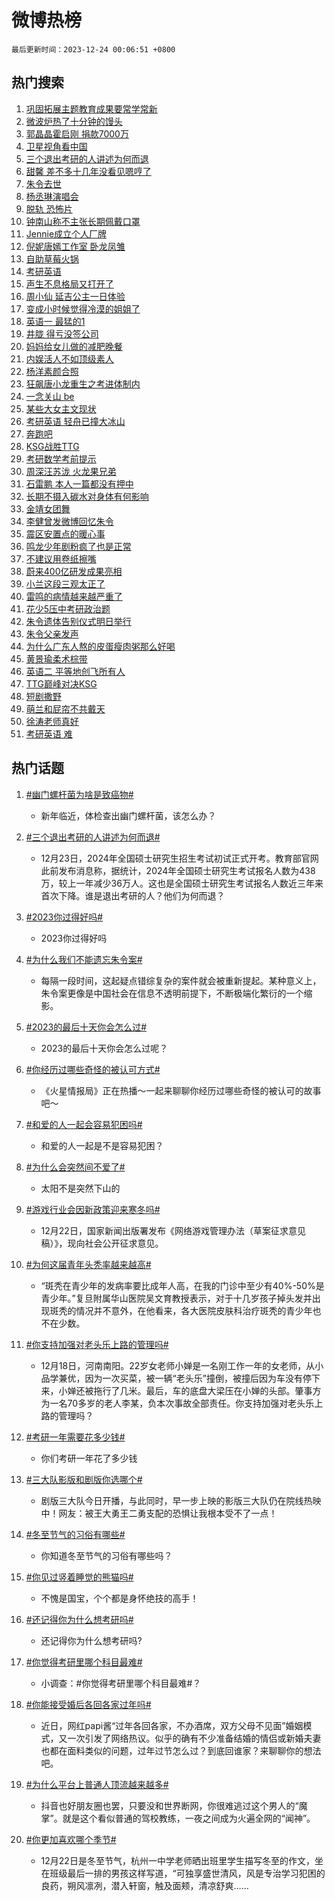 # 微博热榜

`最后更新时间：2023-12-24 00:06:51 +0800`

## 热门搜索

1. [巩固拓展主题教育成果要常学常新](https://m.weibo.cn/search?containerid=100103type%3D1%26t%3D10%26q%3D%23%E5%B7%A9%E5%9B%BA%E6%8B%93%E5%B1%95%E4%B8%BB%E9%A2%98%E6%95%99%E8%82%B2%E6%88%90%E6%9E%9C%E8%A6%81%E5%B8%B8%E5%AD%A6%E5%B8%B8%E6%96%B0%23&stream_entry_id=51&isnewpage=1&extparam=seat%3D1%26cate%3D10103%26stream_entry_id%3D51%26pos%3D0%26filter_type%3Drealtimehot%26c_type%3D51%26q%3D%2523%25E5%25B7%25A9%25E5%259B%25BA%25E6%258B%2593%25E5%25B1%2595%25E4%25B8%25BB%25E9%25A2%2598%25E6%2595%2599%25E8%2582%25B2%25E6%2588%2590%25E6%259E%259C%25E8%25A6%2581%25E5%25B8%25B8%25E5%25AD%25A6%25E5%25B8%25B8%25E6%2596%25B0%2523%26dgr%3D0%26display_time%3D1703347610%26pre_seqid%3D170334761009801399133)
1. [微波炉热了十分钟的馒头](https://m.weibo.cn/search?containerid=100103type%3D1%26t%3D10%26q%3D%E5%BE%AE%E6%B3%A2%E7%82%89%E7%83%AD%E4%BA%86%E5%8D%81%E5%88%86%E9%92%9F%E7%9A%84%E9%A6%92%E5%A4%B4&stream_entry_id=31&isnewpage=1&extparam=seat%3D1%26band_rank%3D1%26flag%3D2%26filter_type%3Drealtimehot%26stream_entry_id%3D31%26c_type%3D31%26dgr%3D0%26cate%3D5001%26lcate%3D5001%26q%3D%25E5%25BE%25AE%25E6%25B3%25A2%25E7%2582%2589%25E7%2583%25AD%25E4%25BA%2586%25E5%258D%2581%25E5%2588%2586%25E9%2592%259F%25E7%259A%2584%25E9%25A6%2592%25E5%25A4%25B4%26realpos%3D1%26pos%3D0%26display_time%3D1703347610%26pre_seqid%3D170334761009801399133)
1. [郭晶晶霍启刚 捐款7000万](https://m.weibo.cn/search?containerid=100103type%3D1%26t%3D10%26q%3D%E9%83%AD%E6%99%B6%E6%99%B6%E9%9C%8D%E5%90%AF%E5%88%9A+%E6%8D%90%E6%AC%BE7000%E4%B8%87&stream_entry_id=31&isnewpage=1&extparam=seat%3D1%26band_rank%3D2%26flag%3D2%26filter_type%3Drealtimehot%26stream_entry_id%3D31%26c_type%3D31%26dgr%3D0%26cate%3D5001%26lcate%3D5001%26q%3D%25E9%2583%25AD%25E6%2599%25B6%25E6%2599%25B6%25E9%259C%258D%25E5%2590%25AF%25E5%2588%259A%2520%25E6%258D%2590%25E6%25AC%25BE7000%25E4%25B8%2587%26realpos%3D2%26pos%3D1%26display_time%3D1703347610%26pre_seqid%3D170334761009801399133)
1. [卫星视角看中国](https://m.weibo.cn/search?containerid=100103type%3D1%26t%3D10%26q%3D%23%E5%8D%AB%E6%98%9F%E8%A7%86%E8%A7%92%E7%9C%8B%E4%B8%AD%E5%9B%BD%23&stream_entry_id=31&isnewpage=1&extparam=seat%3D1%26band_rank%3D3%26flag%3D0%26filter_type%3Drealtimehot%26stream_entry_id%3D31%26c_type%3D31%26dgr%3D0%26cate%3D5001%26lcate%3D5001%26q%3D%2523%25E5%258D%25AB%25E6%2598%259F%25E8%25A7%2586%25E8%25A7%2592%25E7%259C%258B%25E4%25B8%25AD%25E5%259B%25BD%2523%26realpos%3D3%26pos%3D2%26display_time%3D1703347610%26pre_seqid%3D170334761009801399133)
1. [三个退出考研的人讲述为何而退](https://m.weibo.cn/search?containerid=100103type%3D1%26t%3D10%26q%3D%23%E4%B8%89%E4%B8%AA%E9%80%80%E5%87%BA%E8%80%83%E7%A0%94%E7%9A%84%E4%BA%BA%E8%AE%B2%E8%BF%B0%E4%B8%BA%E4%BD%95%E8%80%8C%E9%80%80%23&stream_entry_id=31&isnewpage=1&extparam=seat%3D1%26band_rank%3D4%26flag%3D1%26filter_type%3Drealtimehot%26stream_entry_id%3D31%26c_type%3D31%26dgr%3D0%26cate%3D5001%26lcate%3D5001%26q%3D%2523%25E4%25B8%2589%25E4%25B8%25AA%25E9%2580%2580%25E5%2587%25BA%25E8%2580%2583%25E7%25A0%2594%25E7%259A%2584%25E4%25BA%25BA%25E8%25AE%25B2%25E8%25BF%25B0%25E4%25B8%25BA%25E4%25BD%2595%25E8%2580%258C%25E9%2580%2580%2523%26realpos%3D4%26pos%3D3%26display_time%3D1703347610%26pre_seqid%3D170334761009801399133)
1. [甜馨 差不多十几年没看见嗯哼了](https://m.weibo.cn/search?containerid=100103type%3D1%26t%3D10%26q%3D%E7%94%9C%E9%A6%A8+%E5%B7%AE%E4%B8%8D%E5%A4%9A%E5%8D%81%E5%87%A0%E5%B9%B4%E6%B2%A1%E7%9C%8B%E8%A7%81%E5%97%AF%E5%93%BC%E4%BA%86&stream_entry_id=31&isnewpage=1&extparam=seat%3D1%26band_rank%3D5%26flag%3D2%26filter_type%3Drealtimehot%26stream_entry_id%3D31%26c_type%3D31%26dgr%3D0%26cate%3D5001%26lcate%3D5001%26q%3D%25E7%2594%259C%25E9%25A6%25A8%2520%25E5%25B7%25AE%25E4%25B8%258D%25E5%25A4%259A%25E5%258D%2581%25E5%2587%25A0%25E5%25B9%25B4%25E6%25B2%25A1%25E7%259C%258B%25E8%25A7%2581%25E5%2597%25AF%25E5%2593%25BC%25E4%25BA%2586%26realpos%3D5%26pos%3D4%26display_time%3D1703347610%26pre_seqid%3D170334761009801399133)
1. [朱令去世](https://m.weibo.cn/search?containerid=100103type%3D1%26t%3D10%26q%3D%23%E6%9C%B1%E4%BB%A4%E5%8E%BB%E4%B8%96%23&stream_entry_id=31&isnewpage=1&extparam=seat%3D1%26band_rank%3D6%26flag%3D16%26filter_type%3Drealtimehot%26stream_entry_id%3D31%26c_type%3D31%26dgr%3D0%26cate%3D5001%26lcate%3D5001%26q%3D%2523%25E6%259C%25B1%25E4%25BB%25A4%25E5%258E%25BB%25E4%25B8%2596%2523%26realpos%3D6%26pos%3D5%26display_time%3D1703347610%26pre_seqid%3D170334761009801399133)
1. [杨丞琳演唱会](https://m.weibo.cn/search?containerid=100103type%3D1%26t%3D10%26q%3D%E6%9D%A8%E4%B8%9E%E7%90%B3%E6%BC%94%E5%94%B1%E4%BC%9A&stream_entry_id=31&isnewpage=1&extparam=seat%3D1%26band_rank%3D7%26flag%3D1%26filter_type%3Drealtimehot%26stream_entry_id%3D31%26c_type%3D31%26dgr%3D0%26cate%3D5001%26lcate%3D5001%26q%3D%25E6%259D%25A8%25E4%25B8%259E%25E7%2590%25B3%25E6%25BC%2594%25E5%2594%25B1%25E4%25BC%259A%26realpos%3D7%26pos%3D6%26display_time%3D1703347610%26pre_seqid%3D170334761009801399133)
1. [脱轨 恐怖片](https://m.weibo.cn/search?containerid=100103type%3D1%26t%3D10%26q%3D%E8%84%B1%E8%BD%A8+%E6%81%90%E6%80%96%E7%89%87&stream_entry_id=31&isnewpage=1&extparam=seat%3D1%26band_rank%3D8%26flag%3D1%26filter_type%3Drealtimehot%26stream_entry_id%3D31%26c_type%3D31%26dgr%3D0%26cate%3D5001%26lcate%3D5001%26q%3D%25E8%2584%25B1%25E8%25BD%25A8%2520%25E6%2581%2590%25E6%2580%2596%25E7%2589%2587%26realpos%3D8%26pos%3D7%26display_time%3D1703347610%26pre_seqid%3D170334761009801399133)
1. [钟南山称不主张长期佩戴口罩](https://m.weibo.cn/search?containerid=100103type%3D1%26t%3D10%26q%3D%23%E9%92%9F%E5%8D%97%E5%B1%B1%E7%A7%B0%E4%B8%8D%E4%B8%BB%E5%BC%A0%E9%95%BF%E6%9C%9F%E4%BD%A9%E6%88%B4%E5%8F%A3%E7%BD%A9%23&stream_entry_id=31&isnewpage=1&extparam=seat%3D1%26band_rank%3D9%26flag%3D2%26filter_type%3Drealtimehot%26stream_entry_id%3D31%26c_type%3D31%26dgr%3D0%26cate%3D5001%26lcate%3D5001%26q%3D%2523%25E9%2592%259F%25E5%258D%2597%25E5%25B1%25B1%25E7%25A7%25B0%25E4%25B8%258D%25E4%25B8%25BB%25E5%25BC%25A0%25E9%2595%25BF%25E6%259C%259F%25E4%25BD%25A9%25E6%2588%25B4%25E5%258F%25A3%25E7%25BD%25A9%2523%26realpos%3D9%26pos%3D8%26display_time%3D1703347610%26pre_seqid%3D170334761009801399133)
1. [Jennie成立个人厂牌](https://m.weibo.cn/search?containerid=100103type%3D1%26t%3D10%26q%3D%23Jennie%E6%88%90%E7%AB%8B%E4%B8%AA%E4%BA%BA%E5%8E%82%E7%89%8C%23&stream_entry_id=31&isnewpage=1&extparam=seat%3D1%26band_rank%3D10%26flag%3D0%26filter_type%3Drealtimehot%26stream_entry_id%3D31%26c_type%3D31%26dgr%3D0%26cate%3D5001%26lcate%3D5001%26q%3D%2523Jennie%25E6%2588%2590%25E7%25AB%258B%25E4%25B8%25AA%25E4%25BA%25BA%25E5%258E%2582%25E7%2589%258C%2523%26realpos%3D10%26pos%3D9%26display_time%3D1703347610%26pre_seqid%3D170334761009801399133)
1. [倪妮唐嫣工作室 卧龙凤雏](https://m.weibo.cn/search?containerid=100103type%3D1%26t%3D10%26q%3D%E5%80%AA%E5%A6%AE%E5%94%90%E5%AB%A3%E5%B7%A5%E4%BD%9C%E5%AE%A4+%E5%8D%A7%E9%BE%99%E5%87%A4%E9%9B%8F&stream_entry_id=31&isnewpage=1&extparam=seat%3D1%26band_rank%3D11%26flag%3D2%26filter_type%3Drealtimehot%26stream_entry_id%3D31%26c_type%3D31%26dgr%3D0%26cate%3D5001%26lcate%3D5001%26q%3D%25E5%2580%25AA%25E5%25A6%25AE%25E5%2594%2590%25E5%25AB%25A3%25E5%25B7%25A5%25E4%25BD%259C%25E5%25AE%25A4%2520%25E5%258D%25A7%25E9%25BE%2599%25E5%2587%25A4%25E9%259B%258F%26realpos%3D11%26pos%3D10%26display_time%3D1703347610%26pre_seqid%3D170334761009801399133)
1. [自助草莓火锅](https://m.weibo.cn/search?containerid=100103type%3D1%26t%3D10%26q%3D%E8%87%AA%E5%8A%A9%E8%8D%89%E8%8E%93%E7%81%AB%E9%94%85&stream_entry_id=31&isnewpage=1&extparam=seat%3D1%26band_rank%3D12%26flag%3D0%26filter_type%3Drealtimehot%26stream_entry_id%3D31%26c_type%3D31%26dgr%3D0%26cate%3D5001%26lcate%3D5001%26q%3D%25E8%2587%25AA%25E5%258A%25A9%25E8%258D%2589%25E8%258E%2593%25E7%2581%25AB%25E9%2594%2585%26realpos%3D12%26pos%3D11%26display_time%3D1703347610%26pre_seqid%3D170334761009801399133)
1. [考研英语](https://m.weibo.cn/search?containerid=100103type%3D1%26t%3D10%26q%3D%E8%80%83%E7%A0%94%E8%8B%B1%E8%AF%AD&stream_entry_id=31&isnewpage=1&extparam=seat%3D1%26band_rank%3D13%26flag%3D0%26filter_type%3Drealtimehot%26stream_entry_id%3D31%26c_type%3D31%26dgr%3D0%26cate%3D5001%26lcate%3D5001%26q%3D%25E8%2580%2583%25E7%25A0%2594%25E8%258B%25B1%25E8%25AF%25AD%26realpos%3D13%26pos%3D12%26display_time%3D1703347610%26pre_seqid%3D170334761009801399133)
1. [声生不息格局又打开了](https://m.weibo.cn/search?containerid=100103type%3D1%26t%3D10%26q%3D%E5%A3%B0%E7%94%9F%E4%B8%8D%E6%81%AF%E6%A0%BC%E5%B1%80%E5%8F%88%E6%89%93%E5%BC%80%E4%BA%86&stream_entry_id=31&isnewpage=1&extparam=seat%3D1%26band_rank%3D14%26flag%3D1%26filter_type%3Drealtimehot%26stream_entry_id%3D31%26c_type%3D31%26dgr%3D0%26cate%3D5001%26lcate%3D5001%26q%3D%25E5%25A3%25B0%25E7%2594%259F%25E4%25B8%258D%25E6%2581%25AF%25E6%25A0%25BC%25E5%25B1%2580%25E5%258F%2588%25E6%2589%2593%25E5%25BC%2580%25E4%25BA%2586%26realpos%3D14%26pos%3D13%26display_time%3D1703347610%26pre_seqid%3D170334761009801399133)
1. [周小仙 延吉公主一日体验](https://m.weibo.cn/search?containerid=100103type%3D1%26t%3D10%26q%3D%E5%91%A8%E5%B0%8F%E4%BB%99+%E5%BB%B6%E5%90%89%E5%85%AC%E4%B8%BB%E4%B8%80%E6%97%A5%E4%BD%93%E9%AA%8C&stream_entry_id=31&isnewpage=1&extparam=seat%3D1%26band_rank%3D15%26flag%3D0%26filter_type%3Drealtimehot%26stream_entry_id%3D31%26c_type%3D31%26dgr%3D0%26cate%3D5001%26lcate%3D5001%26q%3D%25E5%2591%25A8%25E5%25B0%258F%25E4%25BB%2599%2520%25E5%25BB%25B6%25E5%2590%2589%25E5%2585%25AC%25E4%25B8%25BB%25E4%25B8%2580%25E6%2597%25A5%25E4%25BD%2593%25E9%25AA%258C%26realpos%3D15%26pos%3D14%26display_time%3D1703347610%26pre_seqid%3D170334761009801399133)
1. [变成小时候觉得冷漠的姐姐了](https://m.weibo.cn/search?containerid=100103type%3D1%26t%3D10%26q%3D%E5%8F%98%E6%88%90%E5%B0%8F%E6%97%B6%E5%80%99%E8%A7%89%E5%BE%97%E5%86%B7%E6%BC%A0%E7%9A%84%E5%A7%90%E5%A7%90%E4%BA%86&stream_entry_id=31&isnewpage=1&extparam=seat%3D1%26band_rank%3D16%26flag%3D1%26filter_type%3Drealtimehot%26stream_entry_id%3D31%26c_type%3D31%26dgr%3D0%26cate%3D5001%26lcate%3D5001%26q%3D%25E5%258F%2598%25E6%2588%2590%25E5%25B0%258F%25E6%2597%25B6%25E5%2580%2599%25E8%25A7%2589%25E5%25BE%2597%25E5%2586%25B7%25E6%25BC%25A0%25E7%259A%2584%25E5%25A7%2590%25E5%25A7%2590%25E4%25BA%2586%26realpos%3D16%26pos%3D15%26display_time%3D1703347610%26pre_seqid%3D170334761009801399133)
1. [英语一 最猛的1](https://m.weibo.cn/search?containerid=100103type%3D1%26t%3D10%26q%3D%E8%8B%B1%E8%AF%AD%E4%B8%80+%E6%9C%80%E7%8C%9B%E7%9A%841&stream_entry_id=31&isnewpage=1&extparam=seat%3D1%26band_rank%3D17%26flag%3D0%26filter_type%3Drealtimehot%26stream_entry_id%3D31%26c_type%3D31%26dgr%3D0%26cate%3D5001%26lcate%3D5001%26q%3D%25E8%258B%25B1%25E8%25AF%25AD%25E4%25B8%2580%2520%25E6%259C%2580%25E7%258C%259B%25E7%259A%25841%26realpos%3D17%26pos%3D16%26display_time%3D1703347610%26pre_seqid%3D170334761009801399133)
1. [井胧 得亏没签公司](https://m.weibo.cn/search?containerid=100103type%3D1%26t%3D10%26q%3D%E4%BA%95%E8%83%A7+%E5%BE%97%E4%BA%8F%E6%B2%A1%E7%AD%BE%E5%85%AC%E5%8F%B8&stream_entry_id=31&isnewpage=1&extparam=seat%3D1%26band_rank%3D18%26flag%3D2%26filter_type%3Drealtimehot%26stream_entry_id%3D31%26c_type%3D31%26dgr%3D0%26cate%3D5001%26lcate%3D5001%26q%3D%25E4%25BA%2595%25E8%2583%25A7%2520%25E5%25BE%2597%25E4%25BA%258F%25E6%25B2%25A1%25E7%25AD%25BE%25E5%2585%25AC%25E5%258F%25B8%26realpos%3D18%26pos%3D17%26display_time%3D1703347610%26pre_seqid%3D170334761009801399133)
1. [妈妈给女儿做的减肥晚餐](https://m.weibo.cn/search?containerid=100103type%3D1%26t%3D10%26q%3D%E5%A6%88%E5%A6%88%E7%BB%99%E5%A5%B3%E5%84%BF%E5%81%9A%E7%9A%84%E5%87%8F%E8%82%A5%E6%99%9A%E9%A4%90&stream_entry_id=31&isnewpage=1&extparam=seat%3D1%26band_rank%3D19%26flag%3D0%26filter_type%3Drealtimehot%26stream_entry_id%3D31%26c_type%3D31%26dgr%3D0%26cate%3D5001%26lcate%3D5001%26q%3D%25E5%25A6%2588%25E5%25A6%2588%25E7%25BB%2599%25E5%25A5%25B3%25E5%2584%25BF%25E5%2581%259A%25E7%259A%2584%25E5%2587%258F%25E8%2582%25A5%25E6%2599%259A%25E9%25A4%2590%26realpos%3D19%26pos%3D18%26display_time%3D1703347610%26pre_seqid%3D170334761009801399133)
1. [内娱活人不如顶级素人](https://m.weibo.cn/search?containerid=100103type%3D1%26t%3D10%26q%3D%E5%86%85%E5%A8%B1%E6%B4%BB%E4%BA%BA%E4%B8%8D%E5%A6%82%E9%A1%B6%E7%BA%A7%E7%B4%A0%E4%BA%BA&stream_entry_id=31&isnewpage=1&extparam=seat%3D1%26band_rank%3D20%26flag%3D2%26filter_type%3Drealtimehot%26stream_entry_id%3D31%26c_type%3D31%26dgr%3D0%26cate%3D5001%26lcate%3D5001%26q%3D%25E5%2586%2585%25E5%25A8%25B1%25E6%25B4%25BB%25E4%25BA%25BA%25E4%25B8%258D%25E5%25A6%2582%25E9%25A1%25B6%25E7%25BA%25A7%25E7%25B4%25A0%25E4%25BA%25BA%26realpos%3D20%26pos%3D19%26display_time%3D1703347610%26pre_seqid%3D170334761009801399133)
1. [杨洋素颜合照](https://m.weibo.cn/search?containerid=100103type%3D1%26t%3D10%26q%3D%23%E6%9D%A8%E6%B4%8B%E7%B4%A0%E9%A2%9C%E5%90%88%E7%85%A7%23&stream_entry_id=31&isnewpage=1&extparam=seat%3D1%26band_rank%3D21%26flag%3D1%26filter_type%3Drealtimehot%26stream_entry_id%3D31%26c_type%3D31%26dgr%3D0%26cate%3D5001%26lcate%3D5001%26q%3D%2523%25E6%259D%25A8%25E6%25B4%258B%25E7%25B4%25A0%25E9%25A2%259C%25E5%2590%2588%25E7%2585%25A7%2523%26realpos%3D21%26pos%3D20%26display_time%3D1703347610%26pre_seqid%3D170334761009801399133)
1. [狂飙唐小龙重生之考进体制内](https://m.weibo.cn/search?containerid=100103type%3D1%26t%3D10%26q%3D%E7%8B%82%E9%A3%99%E5%94%90%E5%B0%8F%E9%BE%99%E9%87%8D%E7%94%9F%E4%B9%8B%E8%80%83%E8%BF%9B%E4%BD%93%E5%88%B6%E5%86%85&stream_entry_id=31&isnewpage=1&extparam=seat%3D1%26band_rank%3D22%26flag%3D2%26filter_type%3Drealtimehot%26stream_entry_id%3D31%26c_type%3D31%26dgr%3D0%26cate%3D5001%26lcate%3D5001%26q%3D%25E7%258B%2582%25E9%25A3%2599%25E5%2594%2590%25E5%25B0%258F%25E9%25BE%2599%25E9%2587%258D%25E7%2594%259F%25E4%25B9%258B%25E8%2580%2583%25E8%25BF%259B%25E4%25BD%2593%25E5%2588%25B6%25E5%2586%2585%26realpos%3D22%26pos%3D21%26display_time%3D1703347610%26pre_seqid%3D170334761009801399133)
1. [一念关山 be](https://m.weibo.cn/search?containerid=100103type%3D1%26t%3D10%26q%3D%E4%B8%80%E5%BF%B5%E5%85%B3%E5%B1%B1+be&stream_entry_id=31&isnewpage=1&extparam=seat%3D1%26band_rank%3D23%26flag%3D0%26filter_type%3Drealtimehot%26stream_entry_id%3D31%26c_type%3D31%26dgr%3D0%26cate%3D5001%26lcate%3D5001%26q%3D%25E4%25B8%2580%25E5%25BF%25B5%25E5%2585%25B3%25E5%25B1%25B1%2520be%26realpos%3D23%26pos%3D22%26display_time%3D1703347610%26pre_seqid%3D170334761009801399133)
1. [某些大女主文现状](https://m.weibo.cn/search?containerid=100103type%3D1%26t%3D10%26q%3D%E6%9F%90%E4%BA%9B%E5%A4%A7%E5%A5%B3%E4%B8%BB%E6%96%87%E7%8E%B0%E7%8A%B6&stream_entry_id=31&isnewpage=1&extparam=seat%3D1%26band_rank%3D24%26flag%3D1%26filter_type%3Drealtimehot%26stream_entry_id%3D31%26c_type%3D31%26dgr%3D0%26cate%3D5001%26lcate%3D5001%26q%3D%25E6%259F%2590%25E4%25BA%259B%25E5%25A4%25A7%25E5%25A5%25B3%25E4%25B8%25BB%25E6%2596%2587%25E7%258E%25B0%25E7%258A%25B6%26realpos%3D24%26pos%3D23%26display_time%3D1703347610%26pre_seqid%3D170334761009801399133)
1. [考研英语 轻舟已撞大冰山](https://m.weibo.cn/search?containerid=100103type%3D1%26t%3D10%26q%3D%E8%80%83%E7%A0%94%E8%8B%B1%E8%AF%AD+%E8%BD%BB%E8%88%9F%E5%B7%B2%E6%92%9E%E5%A4%A7%E5%86%B0%E5%B1%B1&stream_entry_id=31&isnewpage=1&extparam=seat%3D1%26band_rank%3D25%26flag%3D0%26filter_type%3Drealtimehot%26stream_entry_id%3D31%26c_type%3D31%26dgr%3D0%26cate%3D5001%26lcate%3D5001%26q%3D%25E8%2580%2583%25E7%25A0%2594%25E8%258B%25B1%25E8%25AF%25AD%2520%25E8%25BD%25BB%25E8%2588%259F%25E5%25B7%25B2%25E6%2592%259E%25E5%25A4%25A7%25E5%2586%25B0%25E5%25B1%25B1%26realpos%3D25%26pos%3D24%26display_time%3D1703347610%26pre_seqid%3D170334761009801399133)
1. [奔跑吧](https://m.weibo.cn/search?containerid=100103type%3D1%26t%3D10%26q%3D%E5%A5%94%E8%B7%91%E5%90%A7&stream_entry_id=31&isnewpage=1&extparam=seat%3D1%26band_rank%3D26%26flag%3D0%26filter_type%3Drealtimehot%26stream_entry_id%3D31%26c_type%3D31%26dgr%3D0%26cate%3D5001%26lcate%3D5001%26q%3D%25E5%25A5%2594%25E8%25B7%2591%25E5%2590%25A7%26realpos%3D26%26pos%3D25%26display_time%3D1703347610%26pre_seqid%3D170334761009801399133)
1. [KSG战胜TTG](https://m.weibo.cn/search?containerid=100103type%3D1%26t%3D10%26q%3D%23KSG%E6%88%98%E8%83%9CTTG%23&stream_entry_id=31&isnewpage=1&extparam=seat%3D1%26band_rank%3D27%26flag%3D1%26filter_type%3Drealtimehot%26stream_entry_id%3D31%26c_type%3D31%26dgr%3D0%26cate%3D5001%26lcate%3D5001%26q%3D%2523KSG%25E6%2588%2598%25E8%2583%259CTTG%2523%26realpos%3D27%26pos%3D26%26display_time%3D1703347610%26pre_seqid%3D170334761009801399133)
1. [考研数学考前提示](https://m.weibo.cn/search?containerid=100103type%3D1%26t%3D10%26q%3D%E8%80%83%E7%A0%94%E6%95%B0%E5%AD%A6%E8%80%83%E5%89%8D%E6%8F%90%E7%A4%BA&stream_entry_id=31&isnewpage=1&extparam=seat%3D1%26band_rank%3D28%26flag%3D1%26filter_type%3Drealtimehot%26stream_entry_id%3D31%26c_type%3D31%26dgr%3D0%26cate%3D5001%26lcate%3D5001%26q%3D%25E8%2580%2583%25E7%25A0%2594%25E6%2595%25B0%25E5%25AD%25A6%25E8%2580%2583%25E5%2589%258D%25E6%258F%2590%25E7%25A4%25BA%26realpos%3D28%26pos%3D27%26display_time%3D1703347610%26pre_seqid%3D170334761009801399133)
1. [周深汪苏泷 火龙果兄弟](https://m.weibo.cn/search?containerid=100103type%3D1%26t%3D10%26q%3D%E5%91%A8%E6%B7%B1%E6%B1%AA%E8%8B%8F%E6%B3%B7+%E7%81%AB%E9%BE%99%E6%9E%9C%E5%85%84%E5%BC%9F&stream_entry_id=31&isnewpage=1&extparam=seat%3D1%26band_rank%3D29%26flag%3D1%26filter_type%3Drealtimehot%26stream_entry_id%3D31%26c_type%3D31%26dgr%3D0%26cate%3D5001%26lcate%3D5001%26q%3D%25E5%2591%25A8%25E6%25B7%25B1%25E6%25B1%25AA%25E8%258B%258F%25E6%25B3%25B7%2520%25E7%2581%25AB%25E9%25BE%2599%25E6%259E%259C%25E5%2585%2584%25E5%25BC%259F%26realpos%3D29%26pos%3D28%26display_time%3D1703347610%26pre_seqid%3D170334761009801399133)
1. [石雷鹏 本人一篇都没有押中](https://m.weibo.cn/search?containerid=100103type%3D1%26t%3D10%26q%3D%E7%9F%B3%E9%9B%B7%E9%B9%8F+%E6%9C%AC%E4%BA%BA%E4%B8%80%E7%AF%87%E9%83%BD%E6%B2%A1%E6%9C%89%E6%8A%BC%E4%B8%AD&stream_entry_id=31&isnewpage=1&extparam=seat%3D1%26band_rank%3D30%26flag%3D0%26filter_type%3Drealtimehot%26stream_entry_id%3D31%26c_type%3D31%26dgr%3D0%26cate%3D5001%26lcate%3D5001%26q%3D%25E7%259F%25B3%25E9%259B%25B7%25E9%25B9%258F%2520%25E6%259C%25AC%25E4%25BA%25BA%25E4%25B8%2580%25E7%25AF%2587%25E9%2583%25BD%25E6%25B2%25A1%25E6%259C%2589%25E6%258A%25BC%25E4%25B8%25AD%26realpos%3D30%26pos%3D29%26display_time%3D1703347610%26pre_seqid%3D170334761009801399133)
1. [长期不摄入碳水对身体有何影响](https://m.weibo.cn/search?containerid=100103type%3D1%26t%3D10%26q%3D%23%E9%95%BF%E6%9C%9F%E4%B8%8D%E6%91%84%E5%85%A5%E7%A2%B3%E6%B0%B4%E5%AF%B9%E8%BA%AB%E4%BD%93%E6%9C%89%E4%BD%95%E5%BD%B1%E5%93%8D%23&stream_entry_id=31&isnewpage=1&extparam=seat%3D1%26band_rank%3D31%26flag%3D1%26filter_type%3Drealtimehot%26stream_entry_id%3D31%26c_type%3D31%26dgr%3D0%26cate%3D5001%26lcate%3D5001%26q%3D%2523%25E9%2595%25BF%25E6%259C%259F%25E4%25B8%258D%25E6%2591%2584%25E5%2585%25A5%25E7%25A2%25B3%25E6%25B0%25B4%25E5%25AF%25B9%25E8%25BA%25AB%25E4%25BD%2593%25E6%259C%2589%25E4%25BD%2595%25E5%25BD%25B1%25E5%2593%258D%2523%26realpos%3D31%26pos%3D30%26display_time%3D1703347610%26pre_seqid%3D170334761009801399133)
1. [金靖女团舞](https://m.weibo.cn/search?containerid=100103type%3D1%26t%3D10%26q%3D%E9%87%91%E9%9D%96%E5%A5%B3%E5%9B%A2%E8%88%9E&stream_entry_id=31&isnewpage=1&extparam=seat%3D1%26band_rank%3D32%26flag%3D1%26filter_type%3Drealtimehot%26stream_entry_id%3D31%26c_type%3D31%26dgr%3D0%26cate%3D5001%26lcate%3D5001%26q%3D%25E9%2587%2591%25E9%259D%2596%25E5%25A5%25B3%25E5%259B%25A2%25E8%2588%259E%26realpos%3D32%26pos%3D31%26display_time%3D1703347610%26pre_seqid%3D170334761009801399133)
1. [李健曾发微博回忆朱令](https://m.weibo.cn/search?containerid=100103type%3D1%26t%3D10%26q%3D%23%E6%9D%8E%E5%81%A5%E6%9B%BE%E5%8F%91%E5%BE%AE%E5%8D%9A%E5%9B%9E%E5%BF%86%E6%9C%B1%E4%BB%A4%23&stream_entry_id=31&isnewpage=1&extparam=seat%3D1%26band_rank%3D33%26flag%3D0%26filter_type%3Drealtimehot%26stream_entry_id%3D31%26c_type%3D31%26dgr%3D0%26cate%3D5001%26lcate%3D5001%26q%3D%2523%25E6%259D%258E%25E5%2581%25A5%25E6%259B%25BE%25E5%258F%2591%25E5%25BE%25AE%25E5%258D%259A%25E5%259B%259E%25E5%25BF%2586%25E6%259C%25B1%25E4%25BB%25A4%2523%26realpos%3D33%26pos%3D32%26display_time%3D1703347610%26pre_seqid%3D170334761009801399133)
1. [震区安置点的暖心事](https://m.weibo.cn/search?containerid=100103type%3D1%26t%3D10%26q%3D%23%E9%9C%87%E5%8C%BA%E5%AE%89%E7%BD%AE%E7%82%B9%E7%9A%84%E6%9A%96%E5%BF%83%E4%BA%8B%23&stream_entry_id=31&isnewpage=1&extparam=seat%3D1%26band_rank%3D34%26flag%3D0%26filter_type%3Drealtimehot%26stream_entry_id%3D31%26c_type%3D31%26dgr%3D0%26cate%3D5001%26lcate%3D5001%26q%3D%2523%25E9%259C%2587%25E5%258C%25BA%25E5%25AE%2589%25E7%25BD%25AE%25E7%2582%25B9%25E7%259A%2584%25E6%259A%2596%25E5%25BF%2583%25E4%25BA%258B%2523%26realpos%3D34%26pos%3D33%26display_time%3D1703347610%26pre_seqid%3D170334761009801399133)
1. [鸣龙少年剧粉疯了也是正常](https://m.weibo.cn/search?containerid=100103type%3D1%26t%3D10%26q%3D%E9%B8%A3%E9%BE%99%E5%B0%91%E5%B9%B4%E5%89%A7%E7%B2%89%E7%96%AF%E4%BA%86%E4%B9%9F%E6%98%AF%E6%AD%A3%E5%B8%B8&stream_entry_id=31&isnewpage=1&extparam=seat%3D1%26band_rank%3D35%26flag%3D1%26filter_type%3Drealtimehot%26stream_entry_id%3D31%26c_type%3D31%26dgr%3D0%26cate%3D5001%26lcate%3D5001%26q%3D%25E9%25B8%25A3%25E9%25BE%2599%25E5%25B0%2591%25E5%25B9%25B4%25E5%2589%25A7%25E7%25B2%2589%25E7%2596%25AF%25E4%25BA%2586%25E4%25B9%259F%25E6%2598%25AF%25E6%25AD%25A3%25E5%25B8%25B8%26realpos%3D35%26pos%3D34%26display_time%3D1703347610%26pre_seqid%3D170334761009801399133)
1. [不建议用卷纸擦嘴](https://m.weibo.cn/search?containerid=100103type%3D1%26t%3D10%26q%3D%23%E4%B8%8D%E5%BB%BA%E8%AE%AE%E7%94%A8%E5%8D%B7%E7%BA%B8%E6%93%A6%E5%98%B4%23&stream_entry_id=31&isnewpage=1&extparam=seat%3D1%26band_rank%3D36%26flag%3D0%26filter_type%3Drealtimehot%26stream_entry_id%3D31%26c_type%3D31%26dgr%3D0%26cate%3D5001%26lcate%3D5001%26q%3D%2523%25E4%25B8%258D%25E5%25BB%25BA%25E8%25AE%25AE%25E7%2594%25A8%25E5%258D%25B7%25E7%25BA%25B8%25E6%2593%25A6%25E5%2598%25B4%2523%26realpos%3D36%26pos%3D35%26display_time%3D1703347610%26pre_seqid%3D170334761009801399133)
1. [蔚来400亿研发成果亮相](https://m.weibo.cn/search?containerid=100103type%3D1%26t%3D10%26q%3D%23%E8%94%9A%E6%9D%A5400%E4%BA%BF%E7%A0%94%E5%8F%91%E6%88%90%E6%9E%9C%E4%BA%AE%E7%9B%B8%23&stream_entry_id=31&isnewpage=1&extparam=seat%3D1%26band_rank%3D37%26flag%3D0%26filter_type%3Drealtimehot%26stream_entry_id%3D31%26c_type%3D31%26dgr%3D0%26cate%3D5001%26lcate%3D5001%26q%3D%2523%25E8%2594%259A%25E6%259D%25A5400%25E4%25BA%25BF%25E7%25A0%2594%25E5%258F%2591%25E6%2588%2590%25E6%259E%259C%25E4%25BA%25AE%25E7%259B%25B8%2523%26realpos%3D37%26pos%3D36%26display_time%3D1703347610%26pre_seqid%3D170334761009801399133)
1. [小兰这段三观太正了](https://m.weibo.cn/search?containerid=100103type%3D1%26t%3D10%26q%3D%E5%B0%8F%E5%85%B0%E8%BF%99%E6%AE%B5%E4%B8%89%E8%A7%82%E5%A4%AA%E6%AD%A3%E4%BA%86&stream_entry_id=31&isnewpage=1&extparam=seat%3D1%26band_rank%3D38%26flag%3D0%26filter_type%3Drealtimehot%26stream_entry_id%3D31%26c_type%3D31%26dgr%3D0%26cate%3D5001%26lcate%3D5001%26q%3D%25E5%25B0%258F%25E5%2585%25B0%25E8%25BF%2599%25E6%25AE%25B5%25E4%25B8%2589%25E8%25A7%2582%25E5%25A4%25AA%25E6%25AD%25A3%25E4%25BA%2586%26realpos%3D38%26pos%3D37%26display_time%3D1703347610%26pre_seqid%3D170334761009801399133)
1. [雷鸣的病情越来越严重了](https://m.weibo.cn/search?containerid=100103type%3D1%26t%3D10%26q%3D%E9%9B%B7%E9%B8%A3%E7%9A%84%E7%97%85%E6%83%85%E8%B6%8A%E6%9D%A5%E8%B6%8A%E4%B8%A5%E9%87%8D%E4%BA%86&stream_entry_id=31&isnewpage=1&extparam=seat%3D1%26band_rank%3D39%26flag%3D0%26filter_type%3Drealtimehot%26stream_entry_id%3D31%26c_type%3D31%26dgr%3D0%26cate%3D5001%26lcate%3D5001%26q%3D%25E9%259B%25B7%25E9%25B8%25A3%25E7%259A%2584%25E7%2597%2585%25E6%2583%2585%25E8%25B6%258A%25E6%259D%25A5%25E8%25B6%258A%25E4%25B8%25A5%25E9%2587%258D%25E4%25BA%2586%26realpos%3D39%26pos%3D38%26display_time%3D1703347610%26pre_seqid%3D170334761009801399133)
1. [花少5压中考研政治题](https://m.weibo.cn/search?containerid=100103type%3D1%26t%3D10%26q%3D%23%E8%8A%B1%E5%B0%915%E5%8E%8B%E4%B8%AD%E8%80%83%E7%A0%94%E6%94%BF%E6%B2%BB%E9%A2%98%23&stream_entry_id=31&isnewpage=1&extparam=seat%3D1%26band_rank%3D40%26flag%3D0%26filter_type%3Drealtimehot%26stream_entry_id%3D31%26c_type%3D31%26dgr%3D0%26cate%3D5001%26lcate%3D5001%26q%3D%2523%25E8%258A%25B1%25E5%25B0%25915%25E5%258E%258B%25E4%25B8%25AD%25E8%2580%2583%25E7%25A0%2594%25E6%2594%25BF%25E6%25B2%25BB%25E9%25A2%2598%2523%26realpos%3D40%26pos%3D39%26display_time%3D1703347610%26pre_seqid%3D170334761009801399133)
1. [朱令遗体告别仪式明日举行](https://m.weibo.cn/search?containerid=100103type%3D1%26t%3D10%26q%3D%23%E6%9C%B1%E4%BB%A4%E9%81%97%E4%BD%93%E5%91%8A%E5%88%AB%E4%BB%AA%E5%BC%8F%E6%98%8E%E6%97%A5%E4%B8%BE%E8%A1%8C%23&stream_entry_id=31&isnewpage=1&extparam=seat%3D1%26band_rank%3D41%26flag%3D0%26filter_type%3Drealtimehot%26stream_entry_id%3D31%26c_type%3D31%26dgr%3D0%26cate%3D5001%26lcate%3D5001%26q%3D%2523%25E6%259C%25B1%25E4%25BB%25A4%25E9%2581%2597%25E4%25BD%2593%25E5%2591%258A%25E5%2588%25AB%25E4%25BB%25AA%25E5%25BC%258F%25E6%2598%258E%25E6%2597%25A5%25E4%25B8%25BE%25E8%25A1%258C%2523%26realpos%3D41%26pos%3D40%26display_time%3D1703347610%26pre_seqid%3D170334761009801399133)
1. [朱令父亲发声](https://m.weibo.cn/search?containerid=100103type%3D1%26t%3D10%26q%3D%23%E6%9C%B1%E4%BB%A4%E7%88%B6%E4%BA%B2%E5%8F%91%E5%A3%B0%23&stream_entry_id=31&isnewpage=1&extparam=seat%3D1%26band_rank%3D42%26flag%3D0%26filter_type%3Drealtimehot%26stream_entry_id%3D31%26c_type%3D31%26dgr%3D0%26cate%3D5001%26lcate%3D5001%26q%3D%2523%25E6%259C%25B1%25E4%25BB%25A4%25E7%2588%25B6%25E4%25BA%25B2%25E5%258F%2591%25E5%25A3%25B0%2523%26realpos%3D42%26pos%3D41%26display_time%3D1703347610%26pre_seqid%3D170334761009801399133)
1. [为什么广东人熬的皮蛋瘦肉粥那么好喝](https://m.weibo.cn/search?containerid=100103type%3D1%26t%3D10%26q%3D%E4%B8%BA%E4%BB%80%E4%B9%88%E5%B9%BF%E4%B8%9C%E4%BA%BA%E7%86%AC%E7%9A%84%E7%9A%AE%E8%9B%8B%E7%98%A6%E8%82%89%E7%B2%A5%E9%82%A3%E4%B9%88%E5%A5%BD%E5%96%9D&stream_entry_id=31&isnewpage=1&extparam=seat%3D1%26band_rank%3D43%26flag%3D0%26filter_type%3Drealtimehot%26stream_entry_id%3D31%26c_type%3D31%26dgr%3D0%26cate%3D5001%26lcate%3D5001%26q%3D%25E4%25B8%25BA%25E4%25BB%2580%25E4%25B9%2588%25E5%25B9%25BF%25E4%25B8%259C%25E4%25BA%25BA%25E7%2586%25AC%25E7%259A%2584%25E7%259A%25AE%25E8%259B%258B%25E7%2598%25A6%25E8%2582%2589%25E7%25B2%25A5%25E9%2582%25A3%25E4%25B9%2588%25E5%25A5%25BD%25E5%2596%259D%26realpos%3D43%26pos%3D42%26display_time%3D1703347610%26pre_seqid%3D170334761009801399133)
1. [黄景瑜柔术棕带](https://m.weibo.cn/search?containerid=100103type%3D1%26t%3D10%26q%3D%23%E9%BB%84%E6%99%AF%E7%91%9C%E6%9F%94%E6%9C%AF%E6%A3%95%E5%B8%A6%23&stream_entry_id=31&isnewpage=1&extparam=seat%3D1%26band_rank%3D44%26flag%3D1%26filter_type%3Drealtimehot%26stream_entry_id%3D31%26c_type%3D31%26dgr%3D0%26cate%3D5001%26lcate%3D5001%26q%3D%2523%25E9%25BB%2584%25E6%2599%25AF%25E7%2591%259C%25E6%259F%2594%25E6%259C%25AF%25E6%25A3%2595%25E5%25B8%25A6%2523%26realpos%3D44%26pos%3D43%26display_time%3D1703347610%26pre_seqid%3D170334761009801399133)
1. [英语二 平等地创飞所有人](https://m.weibo.cn/search?containerid=100103type%3D1%26t%3D10%26q%3D%E8%8B%B1%E8%AF%AD%E4%BA%8C+%E5%B9%B3%E7%AD%89%E5%9C%B0%E5%88%9B%E9%A3%9E%E6%89%80%E6%9C%89%E4%BA%BA&stream_entry_id=31&isnewpage=1&extparam=seat%3D1%26band_rank%3D45%26flag%3D0%26filter_type%3Drealtimehot%26stream_entry_id%3D31%26c_type%3D31%26dgr%3D0%26cate%3D5001%26lcate%3D5001%26q%3D%25E8%258B%25B1%25E8%25AF%25AD%25E4%25BA%258C%2520%25E5%25B9%25B3%25E7%25AD%2589%25E5%259C%25B0%25E5%2588%259B%25E9%25A3%259E%25E6%2589%2580%25E6%259C%2589%25E4%25BA%25BA%26realpos%3D45%26pos%3D44%26display_time%3D1703347610%26pre_seqid%3D170334761009801399133)
1. [TTG巅峰对决KSG](https://m.weibo.cn/search?containerid=100103type%3D1%26t%3D10%26q%3D%23TTG%E5%B7%85%E5%B3%B0%E5%AF%B9%E5%86%B3KSG%23&stream_entry_id=31&isnewpage=1&extparam=seat%3D1%26band_rank%3D46%26flag%3D1%26filter_type%3Drealtimehot%26stream_entry_id%3D31%26c_type%3D31%26dgr%3D0%26cate%3D5001%26lcate%3D5001%26q%3D%2523TTG%25E5%25B7%2585%25E5%25B3%25B0%25E5%25AF%25B9%25E5%2586%25B3KSG%2523%26realpos%3D46%26pos%3D45%26display_time%3D1703347610%26pre_seqid%3D170334761009801399133)
1. [短剧撒野](https://m.weibo.cn/search?containerid=100103type%3D1%26t%3D10%26q%3D%E7%9F%AD%E5%89%A7%E6%92%92%E9%87%8E&stream_entry_id=31&isnewpage=1&extparam=seat%3D1%26band_rank%3D47%26flag%3D0%26filter_type%3Drealtimehot%26stream_entry_id%3D31%26c_type%3D31%26dgr%3D0%26cate%3D5001%26lcate%3D5001%26q%3D%25E7%259F%25AD%25E5%2589%25A7%25E6%2592%2592%25E9%2587%258E%26realpos%3D47%26pos%3D46%26display_time%3D1703347610%26pre_seqid%3D170334761009801399133)
1. [萌兰和屁帘不共戴天](https://m.weibo.cn/search?containerid=100103type%3D1%26t%3D10%26q%3D%23%E8%90%8C%E5%85%B0%E5%92%8C%E5%B1%81%E5%B8%98%E4%B8%8D%E5%85%B1%E6%88%B4%E5%A4%A9%23&stream_entry_id=31&isnewpage=1&extparam=seat%3D1%26band_rank%3D48%26flag%3D32768%26filter_type%3Drealtimehot%26stream_entry_id%3D31%26c_type%3D31%26dgr%3D0%26cate%3D5001%26lcate%3D5001%26q%3D%2523%25E8%2590%258C%25E5%2585%25B0%25E5%2592%258C%25E5%25B1%2581%25E5%25B8%2598%25E4%25B8%258D%25E5%2585%25B1%25E6%2588%25B4%25E5%25A4%25A9%2523%26realpos%3D48%26pos%3D47%26display_time%3D1703347610%26pre_seqid%3D170334761009801399133)
1. [徐涛老师真好](https://m.weibo.cn/search?containerid=100103type%3D1%26t%3D10%26q%3D%23%E5%BE%90%E6%B6%9B%E8%80%81%E5%B8%88%E7%9C%9F%E5%A5%BD%23&stream_entry_id=31&isnewpage=1&extparam=seat%3D1%26band_rank%3D49%26flag%3D0%26filter_type%3Drealtimehot%26stream_entry_id%3D31%26c_type%3D31%26dgr%3D0%26cate%3D5001%26lcate%3D5001%26q%3D%2523%25E5%25BE%2590%25E6%25B6%259B%25E8%2580%2581%25E5%25B8%2588%25E7%259C%259F%25E5%25A5%25BD%2523%26realpos%3D49%26pos%3D48%26display_time%3D1703347610%26pre_seqid%3D170334761009801399133)
1. [考研英语 难](https://m.weibo.cn/search?containerid=100103type%3D1%26t%3D10%26q%3D%E8%80%83%E7%A0%94%E8%8B%B1%E8%AF%AD+%E9%9A%BE&stream_entry_id=31&isnewpage=1&extparam=seat%3D1%26band_rank%3D50%26flag%3D0%26filter_type%3Drealtimehot%26stream_entry_id%3D31%26c_type%3D31%26dgr%3D0%26cate%3D5001%26lcate%3D5001%26q%3D%25E8%2580%2583%25E7%25A0%2594%25E8%258B%25B1%25E8%25AF%25AD%2520%25E9%259A%25BE%26realpos%3D50%26pos%3D49%26display_time%3D1703347610%26pre_seqid%3D170334761009801399133)

## 热门话题

1. [#幽门螺杆菌为啥是致癌物#](https://m.weibo.cn/search?containerid=231522type%3D1%26t%3D10%26q%3D%23%E5%B9%BD%E9%97%A8%E8%9E%BA%E6%9D%86%E8%8F%8C%E4%B8%BA%E5%95%A5%E6%98%AF%E8%87%B4%E7%99%8C%E7%89%A9%23&stream_entry_id=128&isnewpage=1&extparam=seat%3D1%26cate%3D5004%26lcate%3D5004%26pos%3D1-0-0%26c_type%3D128%26unitid%3D1703204241563%26dgr%3D0%26display_time%3D1703347611%26pre_seqid%3D1703347611601030015195)
    - 新年临近，体检查出幽门螺杆菌，该怎么办？

1. [#三个退出考研的人讲述为何而退#](https://m.weibo.cn/search?containerid=231522type%3D1%26t%3D10%26q%3D%23%E4%B8%89%E4%B8%AA%E9%80%80%E5%87%BA%E8%80%83%E7%A0%94%E7%9A%84%E4%BA%BA%E8%AE%B2%E8%BF%B0%E4%B8%BA%E4%BD%95%E8%80%8C%E9%80%80%23&stream_entry_id=128&isnewpage=1&extparam=seat%3D1%26cate%3D5004%26lcate%3D5004%26pos%3D1-0-1%26c_type%3D128%26unitid%3D1703341311621%26dgr%3D0%26display_time%3D1703347611%26pre_seqid%3D1703347611601030015195)
    - 12月23日，2024年全国硕士研究生招生考试初试正式开考。教育部官网此前发布消息称，据统计，2024年全国硕士研究生考试报名人数为438万，较上一年减少36万人。这也是全国硕士研究生考试报名人数近三年来首次下降。谁是退出考研的人？他们为何而退？

1. [#2023你过得好吗#](https://m.weibo.cn/search?containerid=231522type%3D1%26t%3D10%26q%3D%232023%E4%BD%A0%E8%BF%87%E5%BE%97%E5%A5%BD%E5%90%97%23&stream_entry_id=128&isnewpage=1&extparam=seat%3D1%26cate%3D5004%26lcate%3D5004%26pos%3D1-0-2%26c_type%3D128%26unitid%3D1703286428886%26dgr%3D0%26display_time%3D1703347611%26pre_seqid%3D1703347611601030015195)
    - 2023你过得好吗

1. [#为什么我们不能遗忘朱令案#](https://m.weibo.cn/search?containerid=231522type%3D1%26t%3D10%26q%3D%23%E4%B8%BA%E4%BB%80%E4%B9%88%E6%88%91%E4%BB%AC%E4%B8%8D%E8%83%BD%E9%81%97%E5%BF%98%E6%9C%B1%E4%BB%A4%E6%A1%88%23&stream_entry_id=128&isnewpage=1&extparam=seat%3D1%26cate%3D5004%26lcate%3D5004%26pos%3D1-0-3%26c_type%3D128%26unitid%3D1703308097706%26dgr%3D0%26display_time%3D1703347611%26pre_seqid%3D1703347611601030015195)
    - 每隔一段时间，这起疑点错综复杂的案件就会被重新提起。某种意义上，朱令案更像是中国社会在信息不透明前提下，不断极端化繁衍的一个缩影。

1. [#2023的最后十天你会怎么过#](https://m.weibo.cn/search?containerid=231522type%3D1%26t%3D10%26q%3D%232023%E7%9A%84%E6%9C%80%E5%90%8E%E5%8D%81%E5%A4%A9%E4%BD%A0%E4%BC%9A%E6%80%8E%E4%B9%88%E8%BF%87%23&stream_entry_id=128&isnewpage=1&extparam=seat%3D1%26cate%3D5004%26lcate%3D5004%26pos%3D1-0-4%26c_type%3D128%26unitid%3D1703218054062%26dgr%3D0%26display_time%3D1703347611%26pre_seqid%3D1703347611601030015195)
    - 2023的最后十天你会怎么过呢？

1. [#你经历过哪些奇怪的被认可方式#](https://m.weibo.cn/search?containerid=231522type%3D1%26t%3D10%26q%3D%23%E4%BD%A0%E7%BB%8F%E5%8E%86%E8%BF%87%E5%93%AA%E4%BA%9B%E5%A5%87%E6%80%AA%E7%9A%84%E8%A2%AB%E8%AE%A4%E5%8F%AF%E6%96%B9%E5%BC%8F%23&stream_entry_id=128&isnewpage=1&extparam=seat%3D1%26cate%3D5004%26lcate%3D5004%26pos%3D1-0-5%26c_type%3D128%26unitid%3D1703243569763%26dgr%3D0%26display_time%3D1703347611%26pre_seqid%3D1703347611601030015195)
    - 《火星情报局》正在热播～一起来聊聊你经历过哪些奇怪的被认可的故事吧～

1. [#和爱的人一起会容易犯困吗#](https://m.weibo.cn/search?containerid=231522type%3D1%26t%3D10%26q%3D%23%E5%92%8C%E7%88%B1%E7%9A%84%E4%BA%BA%E4%B8%80%E8%B5%B7%E4%BC%9A%E5%AE%B9%E6%98%93%E7%8A%AF%E5%9B%B0%E5%90%97%23&stream_entry_id=128&isnewpage=1&extparam=seat%3D1%26cate%3D5004%26lcate%3D5004%26pos%3D1-0-6%26c_type%3D128%26unitid%3D1703237248066%26dgr%3D0%26display_time%3D1703347611%26pre_seqid%3D1703347611601030015195)
    - 和爱的人一起是不是容易犯困？

1. [#为什么会突然间不爱了#](https://m.weibo.cn/search?containerid=231522type%3D1%26t%3D10%26q%3D%23%E4%B8%BA%E4%BB%80%E4%B9%88%E4%BC%9A%E7%AA%81%E7%84%B6%E9%97%B4%E4%B8%8D%E7%88%B1%E4%BA%86%23&stream_entry_id=128&isnewpage=1&extparam=seat%3D1%26cate%3D5004%26lcate%3D5004%26pos%3D1-0-7%26c_type%3D128%26unitid%3D1703311355866%26dgr%3D0%26display_time%3D1703347611%26pre_seqid%3D1703347611601030015195)
    - 太阳不是突然下山的

1. [#游戏行业会因新政策迎来寒冬吗#](https://m.weibo.cn/search?containerid=231522type%3D1%26t%3D10%26q%3D%23%E6%B8%B8%E6%88%8F%E8%A1%8C%E4%B8%9A%E4%BC%9A%E5%9B%A0%E6%96%B0%E6%94%BF%E7%AD%96%E8%BF%8E%E6%9D%A5%E5%AF%92%E5%86%AC%E5%90%97%23&stream_entry_id=128&isnewpage=1&extparam=seat%3D1%26cate%3D5004%26lcate%3D5004%26pos%3D1-0-8%26c_type%3D128%26unitid%3D1703227936926%26dgr%3D0%26display_time%3D1703347611%26pre_seqid%3D1703347611601030015195)
    - 12月22日，国家新闻出版署发布《网络游戏管理办法（草案征求意见稿）》，现向社会公开征求意见。

1. [#为何这届青年头秃率越来越高#](https://m.weibo.cn/search?containerid=231522type%3D1%26t%3D10%26q%3D%23%E4%B8%BA%E4%BD%95%E8%BF%99%E5%B1%8A%E9%9D%92%E5%B9%B4%E5%A4%B4%E7%A7%83%E7%8E%87%E8%B6%8A%E6%9D%A5%E8%B6%8A%E9%AB%98%23&stream_entry_id=128&isnewpage=1&extparam=seat%3D1%26cate%3D5004%26lcate%3D5004%26pos%3D1-0-9%26c_type%3D128%26unitid%3D1703344045603%26dgr%3D0%26display_time%3D1703347611%26pre_seqid%3D1703347611601030015195)
    - “斑秃在青少年的发病率要比成年人高，在我的门诊中至少有40%-50%是青少年。”复旦附属华山医院吴文育教授表示，对于十几岁孩子掉头发并出现斑秃的情况并不意外，在他看来，各大医院皮肤科治疗斑秃的青少年也不在少数。

1. [#你支持加强对老头乐上路的管理吗#](https://m.weibo.cn/search?containerid=231522type%3D1%26t%3D10%26q%3D%23%E4%BD%A0%E6%94%AF%E6%8C%81%E5%8A%A0%E5%BC%BA%E5%AF%B9%E8%80%81%E5%A4%B4%E4%B9%90%E4%B8%8A%E8%B7%AF%E7%9A%84%E7%AE%A1%E7%90%86%E5%90%97%23&stream_entry_id=128&isnewpage=1&extparam=seat%3D1%26cate%3D5004%26lcate%3D5004%26pos%3D1-0-10%26c_type%3D128%26unitid%3D1703223447724%26dgr%3D0%26display_time%3D1703347611%26pre_seqid%3D1703347611601030015195)
    - 12月18日，河南南阳。22岁女老师小婵是一名刚工作一年的女老师，从小品学兼优，因为一次买菜，被一辆“老头乐”撞倒，被撞后因为车没有停下来，小婵还被拖行了几米。最后，车的底盘大梁压在小婵的头部。肇事方为一名70多岁的老人李某，负本次事故全部责任。你支持加强对老头乐上路的管理吗？

1. [#考研一年需要花多少钱#](https://m.weibo.cn/search?containerid=231522type%3D1%26t%3D10%26q%3D%23%E8%80%83%E7%A0%94%E4%B8%80%E5%B9%B4%E9%9C%80%E8%A6%81%E8%8A%B1%E5%A4%9A%E5%B0%91%E9%92%B1%23&stream_entry_id=128&isnewpage=1&extparam=seat%3D1%26cate%3D5004%26lcate%3D5004%26pos%3D1-0-11%26c_type%3D128%26unitid%3D1703228251225%26dgr%3D0%26display_time%3D1703347611%26pre_seqid%3D1703347611601030015195)
    - 你们考研一年花了多少钱

1. [#三大队影版和剧版你选哪个#](https://m.weibo.cn/search?containerid=231522type%3D1%26t%3D10%26q%3D%23%E4%B8%89%E5%A4%A7%E9%98%9F%E5%BD%B1%E7%89%88%E5%92%8C%E5%89%A7%E7%89%88%E4%BD%A0%E9%80%89%E5%93%AA%E4%B8%AA%23&stream_entry_id=128&isnewpage=1&extparam=seat%3D1%26cate%3D5004%26lcate%3D5004%26pos%3D1-0-12%26c_type%3D128%26unitid%3D1703200926975%26dgr%3D0%26display_time%3D1703347611%26pre_seqid%3D1703347611601030015195)
    - 剧版三大队今日开播，与此同时，早一步上映的影版三大队仍在院线热映中！网友：被王大勇王二勇支配的恐惧让我根本受不了一点！  ​​​

1. [#冬至节气的习俗有哪些#](https://m.weibo.cn/search?containerid=231522type%3D1%26t%3D10%26q%3D%23%E5%86%AC%E8%87%B3%E8%8A%82%E6%B0%94%E7%9A%84%E4%B9%A0%E4%BF%97%E6%9C%89%E5%93%AA%E4%BA%9B%23&stream_entry_id=128&isnewpage=1&extparam=seat%3D1%26cate%3D5004%26lcate%3D5004%26pos%3D1-0-13%26c_type%3D128%26unitid%3D1703209335089%26dgr%3D0%26display_time%3D1703347611%26pre_seqid%3D1703347611601030015195)
    - 你知道冬至节气的习俗有哪些吗？

1. [#你见过竖着睡觉的熊猫吗#](https://m.weibo.cn/search?containerid=231522type%3D1%26t%3D10%26q%3D%23%E4%BD%A0%E8%A7%81%E8%BF%87%E7%AB%96%E7%9D%80%E7%9D%A1%E8%A7%89%E7%9A%84%E7%86%8A%E7%8C%AB%E5%90%97%23&stream_entry_id=128&isnewpage=1&extparam=seat%3D1%26cate%3D5004%26lcate%3D5004%26pos%3D1-0-14%26c_type%3D128%26unitid%3D1703248664308%26dgr%3D0%26display_time%3D1703347611%26pre_seqid%3D1703347611601030015195)
    - 不愧是国宝，个个都是身怀绝技的高手！

1. [#还记得你为什么想考研吗#](https://m.weibo.cn/search?containerid=231522type%3D1%26t%3D10%26q%3D%23%E8%BF%98%E8%AE%B0%E5%BE%97%E4%BD%A0%E4%B8%BA%E4%BB%80%E4%B9%88%E6%83%B3%E8%80%83%E7%A0%94%E5%90%97%23&stream_entry_id=128&isnewpage=1&extparam=seat%3D1%26cate%3D5004%26lcate%3D5004%26pos%3D1-0-15%26c_type%3D128%26unitid%3D1703258872273%26dgr%3D0%26display_time%3D1703347611%26pre_seqid%3D1703347611601030015195)
    - 还记得你为什么想考研吗?

1. [#你觉得考研里哪个科目最难#](https://m.weibo.cn/search?containerid=231522type%3D1%26t%3D10%26q%3D%23%E4%BD%A0%E8%A7%89%E5%BE%97%E8%80%83%E7%A0%94%E9%87%8C%E5%93%AA%E4%B8%AA%E7%A7%91%E7%9B%AE%E6%9C%80%E9%9A%BE%23&stream_entry_id=128&isnewpage=1&extparam=seat%3D1%26cate%3D5004%26lcate%3D5004%26pos%3D1-0-16%26c_type%3D128%26unitid%3D1703314034782%26dgr%3D0%26display_time%3D1703347611%26pre_seqid%3D1703347611601030015195)
    - 小调查：#你觉得考研里哪个科目最难#？

1. [#你能接受婚后各回各家过年吗#](https://m.weibo.cn/search?containerid=231522type%3D1%26t%3D10%26q%3D%23%E4%BD%A0%E8%83%BD%E6%8E%A5%E5%8F%97%E5%A9%9A%E5%90%8E%E5%90%84%E5%9B%9E%E5%90%84%E5%AE%B6%E8%BF%87%E5%B9%B4%E5%90%97%23&stream_entry_id=128&isnewpage=1&extparam=seat%3D1%26cate%3D5004%26lcate%3D5004%26pos%3D1-0-17%26c_type%3D128%26unitid%3D1703335007881%26dgr%3D0%26display_time%3D1703347611%26pre_seqid%3D1703347611601030015195)
    - 近日，网红papi酱“过年各回各家，不办酒席，双方父母不见面”婚姻模式，又一次引发了网络热议。似乎的确有不少准备结婚的情侣或新婚夫妻也都在面料类似的问题，过年过节怎么过？到底回谁家？来聊聊你的想法吧。

1. [#为什么平台上普通人顶流越来越多#](https://m.weibo.cn/search?containerid=231522type%3D1%26t%3D10%26q%3D%23%E4%B8%BA%E4%BB%80%E4%B9%88%E5%B9%B3%E5%8F%B0%E4%B8%8A%E6%99%AE%E9%80%9A%E4%BA%BA%E9%A1%B6%E6%B5%81%E8%B6%8A%E6%9D%A5%E8%B6%8A%E5%A4%9A%23&stream_entry_id=128&isnewpage=1&extparam=seat%3D1%26cate%3D5004%26lcate%3D5004%26pos%3D1-0-18%26c_type%3D128%26unitid%3D1703290064003%26dgr%3D0%26display_time%3D1703347611%26pre_seqid%3D1703347611601030015195)
    - 抖音也好朋友圈也罢，只要没和世界断网，你很难逃过这个男人的“魔掌”。就是这个看似普通的驾校教练，一夜之间成为火遍全网的“闻神”。

1. [#你更加喜欢哪个季节#](https://m.weibo.cn/search?containerid=231522type%3D1%26t%3D10%26q%3D%23%E4%BD%A0%E6%9B%B4%E5%8A%A0%E5%96%9C%E6%AC%A2%E5%93%AA%E4%B8%AA%E5%AD%A3%E8%8A%82%23&stream_entry_id=128&isnewpage=1&extparam=seat%3D1%26cate%3D5004%26lcate%3D5004%26pos%3D1-0-19%26c_type%3D128%26unitid%3D1703335930568%26dgr%3D0%26display_time%3D1703347611%26pre_seqid%3D1703347611601030015195)
    - 12月22日是冬至节气，杭州一中学老师晒出班里学生描写冬至的作文，坐在班级最后一排的男孩这样写道，“可独享盛世清风，风是专治学习犯困的良药，朔风凛冽，潜入轩窗，触及面颊，清凉舒爽……

